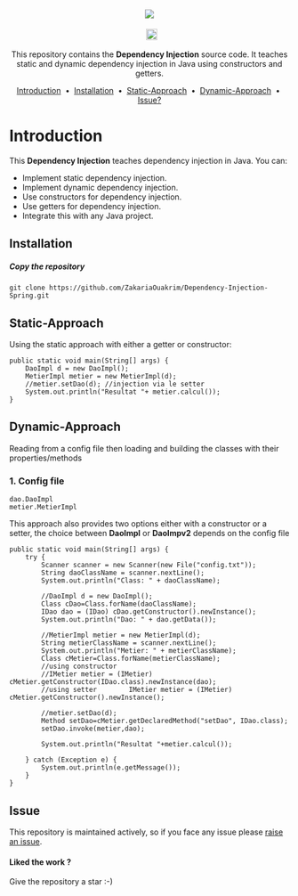 <h1 align="center">
  <a href="https://https://github.com/ZakariaOuakrim/Spring-IOC">
    <img src="https://raw.githubusercontent.com/ZakariaOuakrim/Dependency-Injection-Spring/master/src/main/resources/images/1.png" >
  </a>
</h1>
<p align="center">
&nbsp <a target="_blank" href="https://www.linkedin.com/in/zakariaouakz/"><img height="20" src="https://img.shields.io/badge/LinkedIn-0077B5?style=for-the-badge&logo=linkedin&logoColor=white" /></a>
</p>
<p align="center">
  This repository contains the <strong>Dependency Injection</strong> source code.
   It teaches static and dynamic dependency injection in Java using constructors and getters.
</p>

<p align="center">
<a href="#introduction">Introduction</a> &nbsp;&bull;&nbsp;
<a href="#installation">Installation</a> &nbsp;&bull;&nbsp;
<a href="#Static-Approach">Static-Approach</a> &nbsp;&bull;&nbsp;
<a href="#Dynamic-Approach">Dynamic-Approach</a> &nbsp;&bull;&nbsp;
<a href="#issue">Issue?</a>
</p>

# Introduction
This <b>Dependency Injection</b> teaches dependency injection in Java. You can:

- Implement static dependency injection.
- Implement dynamic dependency injection.
- Use constructors for dependency injection.
- Use getters for dependency injection.
- Integrate this with any Java project.

## Installation
##### Copy the repository
```
git clone https://github.com/ZakariaOuakrim/Dependency-Injection-Spring.git
```

## Static-Approach
Using the static approach with either a getter or constructor:<br/>
```
public static void main(String[] args) {  
    DaoImpl d = new DaoImpl();  
    MetierImpl metier = new MetierImpl(d);  
    //metier.setDao(d); //injection via le setter  
    System.out.println("Resultat "+ metier.calcul());  
}
```


## Dynamic-Approach

Reading from a config file then loading and building the classes with their properties/methods
### 1. Config file
```
dao.DaoImpl  
metier.MetierImpl
```
This approach also provides two options either with a constructor or a setter, the choice between <b>DaoImpl</b> or <b>DaoImpv2</b> depends on the config file
```
public static void main(String[] args) {  
    try {  
        Scanner scanner = new Scanner(new File("config.txt"));  
        String daoClassName = scanner.nextLine();  
        System.out.println("Class: " + daoClassName);  
  
        //DaoImpl d = new DaoImpl();  
        Class cDao=Class.forName(daoClassName);  
        IDao dao = (IDao) cDao.getConstructor().newInstance();  
        System.out.println("Dao: " + dao.getData());  
  
        //MetierImpl metier = new MetierImpl(d);  
        String metierClassName = scanner.nextLine();  
        System.out.println("Metier: " + metierClassName);  
        Class cMetier=Class.forName(metierClassName);  
        //using constructor  
        //IMetier metier = (IMetier) cMetier.getConstructor(IDao.class).newInstance(dao);  
        //using setter        IMetier metier = (IMetier) cMetier.getConstructor().newInstance();  
  
        //metier.setDao(d);  
        Method setDao=cMetier.getDeclaredMethod("setDao", IDao.class);  
        setDao.invoke(metier,dao);  
  
        System.out.println("Resultat "+metier.calcul());  
  
    } catch (Exception e) {  
        System.out.println(e.getMessage());  
    }  
}
```

## Issue
This repository is maintained actively, so if you face any issue please <a href="https://github.com/ZakariaOuakrim/Dependency-Injection-Spring/issues/new">raise an issue</a>.

<h4>Liked the work ?</h4>
Give the repository a star :-)